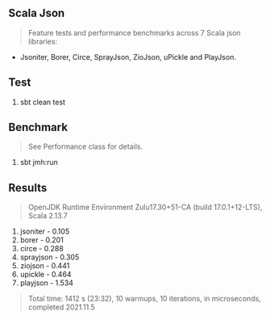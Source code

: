 Scala Json
----------
>Feature tests and performance benchmarks across 7 Scala json libraries:
* Jsoniter, Borer, Circe, SprayJson, ZioJson, uPickle and PlayJson.

Test
----
1. sbt clean test

Benchmark
---------
>See Performance class for details.
1. sbt jmh:run

Results
-------
>OpenJDK Runtime Environment Zulu17.30+51-CA (build 17.0.1+12-LTS), Scala 2.13.7
1. jsoniter - 0.105
2. borer - 0.201
3. circe - 0.288
4. sprayjson - 0.305
5. ziojson - 0.441
6. upickle - 0.464
7. playjson - 1.534
>Total time: 1412 s (23:32), 10 warmups, 10 iterations, in microseconds, completed 2021.11.5
